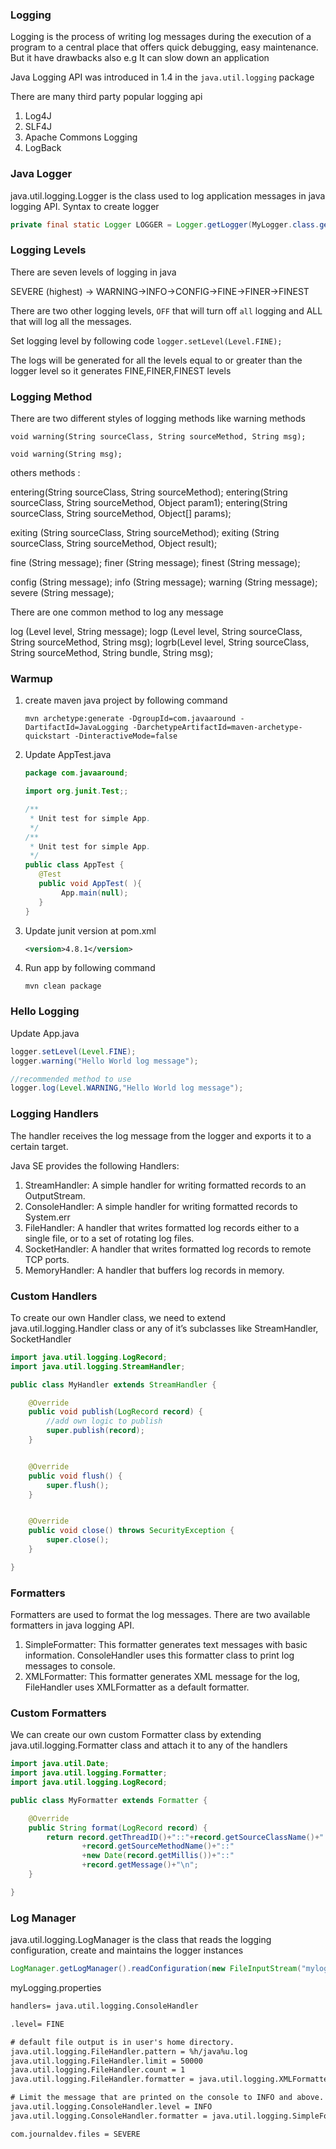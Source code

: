 ### Logging ###
Logging is the process of writing log messages during the execution of a program to a central place that offers quick debugging, easy maintenance.
But it have drawbacks also e.g It can slow down an application

Java Logging API was introduced in 1.4 in the `java.util.logging` package

There are many third party popular logging api

1. Log4J
2. SLF4J
3. Apache Commons Logging
4. LogBack 


### Java Logger ###
java.util.logging.Logger is the class used to log application messages in java logging API. Syntax to create logger

```java
private final static Logger LOGGER = Logger.getLogger(MyLogger.class.getName());
```

### Logging Levels ###
There are seven levels of logging in java

SEVERE (highest) -> WARNING->INFO->CONFIG->FINE->FINER->FINEST

There are two other logging levels, `OFF` that will turn off `all` logging and ALL that will log all the messages.

Set logging level by following code
`logger.setLevel(Level.FINE);` 

The logs will be generated for all the levels equal to or greater than the logger level so it generates FINE,FINER,FINEST levels

### Logging Method ###

There are two different styles of logging methods like warning methods

`void warning(String sourceClass, String sourceMethod, String msg);`

`void warning(String msg);`

others methods : 

entering(String sourceClass, String sourceMethod);
entering(String sourceClass, String sourceMethod, Object param1);
entering(String sourceClass, String sourceMethod, Object[] params);

exiting (String sourceClass, String sourceMethod);
exiting (String sourceClass, String sourceMethod, Object result);

fine    (String message);
finer   (String message);
finest  (String message);

config  (String message);
info    (String message);
warning (String message);
severe  (String message);

There are one common method to log any message

log  (Level level, String message);
logp (Level level, String sourceClass, String sourceMethod, String msg);
logrb(Level level, String sourceClass, String sourceMethod,
    String bundle, String msg);

### Warmup ###

1. create maven java project by following command

	`mvn archetype:generate -DgroupId=com.javaaround -DartifactId=JavaLogging -DarchetypeArtifactId=maven-archetype-quickstart -DinteractiveMode=false`

2. Update AppTest.java
	```java
	package com.javaaround;

	import org.junit.Test;;

	/**
	 * Unit test for simple App.
	 */
	/**
	 * Unit test for simple App.
	 */
	public class AppTest {
	   @Test
	   public void AppTest( ){
	        App.main(null);
	   }
	}
	```

3. Update junit version at pom.xml

	```xml
	<version>4.8.1</version>
	```

4. Run app by following command

	`mvn clean package`

###  Hello Logging  ###	

Update App.java

```java
logger.setLevel(Level.FINE);
logger.warning("Hello World log message");

//recommended method to use
logger.log(Level.WARNING,"Hello World log message");
```

### Logging Handlers ###

The handler receives the log message from the logger and exports it to a certain target.

Java SE provides the following Handlers:

1. StreamHandler: A simple handler for writing formatted records to an OutputStream.
2. ConsoleHandler: A simple handler for writing formatted records to System.err
3. FileHandler: A handler that writes formatted log records either to a single file, or to a set of rotating log files.
4. SocketHandler: A handler that writes formatted log records to remote TCP ports.
5. MemoryHandler: A handler that buffers log records in memory.

### Custom Handlers ###
To create our own Handler class, we need to extend java.util.logging.Handler class or any of it’s subclasses like StreamHandler, SocketHandler 

```java
import java.util.logging.LogRecord;
import java.util.logging.StreamHandler;

public class MyHandler extends StreamHandler {

    @Override
    public void publish(LogRecord record) {
        //add own logic to publish
        super.publish(record);
    }


    @Override
    public void flush() {
        super.flush();
    }


    @Override
    public void close() throws SecurityException {
        super.close();
    }

}
```

### Formatters ###
Formatters are used to format the log messages. There are two available formatters in java logging API.

1. SimpleFormatter: This formatter generates text messages with basic information. ConsoleHandler uses this formatter class to print log messages to console.
2. XMLFormatter: This formatter generates XML message for the log, FileHandler uses XMLFormatter as a default formatter.

### Custom Formatters ###

We can create our own custom Formatter class by extending java.util.logging.Formatter class and attach it to any of the handlers

```java
import java.util.Date;
import java.util.logging.Formatter;
import java.util.logging.LogRecord;

public class MyFormatter extends Formatter {

    @Override
    public String format(LogRecord record) {
        return record.getThreadID()+"::"+record.getSourceClassName()+"::"
                +record.getSourceMethodName()+"::"
                +new Date(record.getMillis())+"::"
                +record.getMessage()+"\n";
    }

}
```
### Log Manager ###

java.util.logging.LogManager is the class that reads the logging configuration, create and maintains the logger instances

```java
LogManager.getLogManager().readConfiguration(new FileInputStream("mylogging.properties"));
```
myLogging.properties

```txt
handlers= java.util.logging.ConsoleHandler

.level= FINE

# default file output is in user's home directory.
java.util.logging.FileHandler.pattern = %h/java%u.log
java.util.logging.FileHandler.limit = 50000
java.util.logging.FileHandler.count = 1
java.util.logging.FileHandler.formatter = java.util.logging.XMLFormatter

# Limit the message that are printed on the console to INFO and above.
java.util.logging.ConsoleHandler.level = INFO
java.util.logging.ConsoleHandler.formatter = java.util.logging.SimpleFormatter

com.journaldev.files = SEVERE
```

